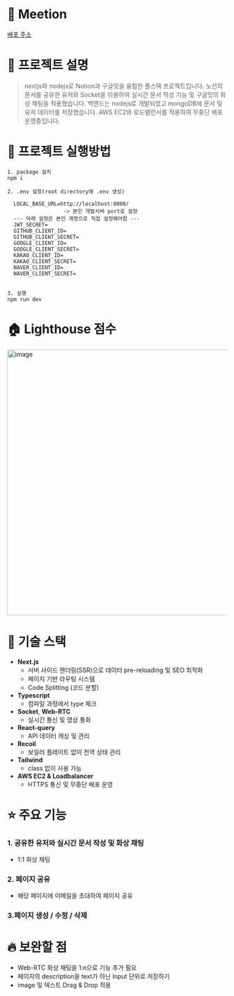 # 📝 **Meetion**

[배포 주소](https://meetion.netlify.app)

# 💬 **프로젝트 설명**

> nextjs와 nodejs로 Notion과 구글밋을 융합한 풀스택 프로젝트입니다. 노션의 문서를 공유한 유저와 Socket을 이용하여 실시간 문서 작성 기능 및 구글밋의 화상 채팅을 적용했습니다. 백엔드는 nodejs로 개발되었고 mongoDB에 문서 및 유저 데이터를 저장했습니다. AWS EC2와 로드밸런서를 적용하여 무중단 배포 운영중입니다.

# 🔑 **프로젝트 실행방법**

```
1. package 설치
npm i

2. .env 설정(root directory에 .env 생성)

  LOCAL_BASE_URL=http://localhost:8000/
                  -> 본인 개발서버 port로 설정
  --- 아래 설정은 본인 계정으로 직접 설정해야함 ---
  JWT_SECRET=
  GITHUB_CLIENT_ID= 
  GITHUB_CLIENT_SECRET= 
  GOOGLE_CLIENT_ID= 
  GOOGLE_CLIENT_SECRET= 
  KAKAO_CLIENT_ID= 
  KAKAO_CLIENT_SECRET= 
  NAVER_CLIENT_ID= 
  NAVER_CLIENT_SECRET= 
 

3. 실행
npm run dev

```
# 🏠 Lighthouse 점수
<img width="609" alt="image" src="https://user-images.githubusercontent.com/49411767/233463098-f569076a-ab9c-4a88-83db-bf49c26e4e85.png">

# 🌈 기술 스택

- **Next.js**
  - 서버 사이드 렌더링(SSR)으로 데이터 pre-reloading 및 SEO 최적화
  - 페이지 기반 라우팅 시스템
  - Code Splitting (코드 분할)
- **Typescript**
  - 컴파일 과정에서 type 체크
- **Socket**, **Web-RTC**
  - 실시간 통신 및 영상 통화
- **React-query**
  - API 데이터 캐싱 및 관리
- **Recoil**
  - 보일러 플레이트 없이 전역 상태 관리
- **Tailwind**
  - class 없이 사용 가능
- **AWS EC2 & Loadbalancer**
  - HTTPS 통신 및 무중단 배포 운영

# ⭐️ 주요 기능

### 1. 공유한 유저와 실시간 문서 작성 및 화상 채팅
- 1:1 화상 채팅

  

### 2. 페이지 공유
- 해당 페이지에 이메일을 초대하여 페이지 공유


### 3.페이지 생성 / 수정 / 삭제


# 🔥 보완할 점
- Web-RTC 화상 채팅을 1:n으로 기능 추가 필요
- 페이지의 description을 text가 아닌 Input 단위로 저장하기
- image 및 텍스트 Drag & Drop 적용
